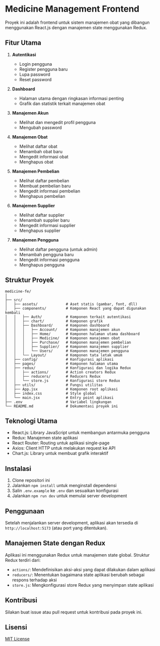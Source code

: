 # Medicine Management Frontend

Proyek ini adalah frontend untuk sistem manajemen obat yang dibangun menggunakan React.js dengan manajemen state menggunakan Redux.

## Fitur Utama

1. **Autentikasi**

   - Login pengguna
   - Register pengguna baru
   - Lupa password
   - Reset password

2. **Dashboard**

   - Halaman utama dengan ringkasan informasi penting
   - Grafik dan statistik terkait manajemen obat

3. **Manajemen Akun**

   - Melihat dan mengedit profil pengguna
   - Mengubah password

4. **Manajemen Obat**

   - Melihat daftar obat
   - Menambah obat baru
   - Mengedit informasi obat
   - Menghapus obat

5. **Manajemen Pembelian**

   - Melihat daftar pembelian
   - Membuat pembelian baru
   - Mengedit informasi pembelian
   - Menghapus pembelian

6. **Manajemen Supplier**

   - Melihat daftar supplier
   - Menambah supplier baru
   - Mengedit informasi supplier
   - Menghapus supplier

7. **Manajemen Pengguna**
   - Melihat daftar pengguna (untuk admin)
   - Menambah pengguna baru
   - Mengedit informasi pengguna
   - Menghapus pengguna

## Struktur Proyek

```
medicine-fe/
│
├── src/
│   ├── assets/             # Aset statis (gambar, font, dll)
│   ├── components/         # Komponen React yang dapat digunakan kembali
│   │   ├── Auth/           # Komponen terkait autentikasi
│   │   ├── chart/          # Komponen grafik
│   │   ├── Dashboard/      # Komponen dashboard
│   │   │   ├── Account/    # Komponen manajemen akun
│   │   │   ├── Home/       # Komponen halaman utama dashboard
│   │   │   ├── Medicine/   # Komponen manajemen obat
│   │   │   ├── Purchase/   # Komponen manajemen pembelian
│   │   │   ├── Supplier/   # Komponen manajemen supplier
│   │   │   └── Users/      # Komponen manajemen pengguna
│   │   └── Layout/         # Komponen tata letak umum
│   ├── config/             # Konfigurasi aplikasi
│   ├── pages/              # Komponen halaman utama
│   ├── redux/              # Konfigurasi dan logika Redux
│   │   ├── actions/        # Action creators Redux
│   │   ├── reducers/       # Reducers Redux
│   │   └── store.js        # Konfigurasi store Redux
│   ├── utils/              # Fungsi utilitas
│   ├── App.jsx             # Komponen root aplikasi
│   ├── index.css           # Style global
│   └── main.jsx            # Entry point aplikasi
├── .env                    # Variabel lingkungan
└── README.md               # Dokumentasi proyek ini
```

## Teknologi Utama

- React.js: Library JavaScript untuk membangun antarmuka pengguna
- Redux: Manajemen state aplikasi
- React Router: Routing untuk aplikasi single-page
- Axios: Client HTTP untuk melakukan request ke API
- Chart.js: Library untuk membuat grafik interaktif

## Instalasi

1. Clone repositori ini
2. Jalankan `npm install` untuk menginstall dependensi
3. Salin `.env.example` ke `.env` dan sesuaikan konfigurasi
4. Jalankan `npm run dev` untuk memulai server development

## Penggunaan

Setelah menjalankan server development, aplikasi akan tersedia di `http://localhost:5173` (atau port yang ditentukan).

## Manajemen State dengan Redux

Aplikasi ini menggunakan Redux untuk manajemen state global. Struktur Redux terdiri dari:

- `actions/`: Mendefinisikan aksi-aksi yang dapat dilakukan dalam aplikasi
- `reducers/`: Menentukan bagaimana state aplikasi berubah sebagai respons terhadap aksi
- `store.js`: Mengkonfigurasi store Redux yang menyimpan state aplikasi

## Kontribusi

Silakan buat issue atau pull request untuk kontribusi pada proyek ini.

## Lisensi

[MIT License](https://opensource.org/licenses/MIT)

